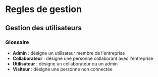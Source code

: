 # Regles de gestion

## Gestion des utilisateurs

### Glossaire

- **Admin** : désigne un utilisateur membre de l'entreprise
- **Collaborateur** : désigne une personne collaborant avec l'entreprise
- **Utilisateur** : désigne un collaborateur ou un admin
- **Visiteur** : désigne une personne non connectée
